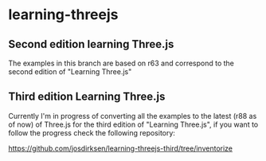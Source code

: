 learning-threejs
================

## Second edition learning Three.js

The examples in this branch are based on r63 and correspond to the second edition of "Learning Three.js"

## Third edition Learning Three.js

Currently I'm in progress of converting all the examples to the latest (r88 as of now) of Three.js for the
 third edition of "Learning Three.js", if you want to follow the progress check the following repository:

https://github.com/josdirksen/learning-threejs-third/tree/inventorize

